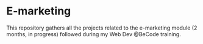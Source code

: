 # E-marketing 
This repository gathers all the projects related to the e-marketing module (2 months, in progress) followed during my Web Dev @BeCode training.
